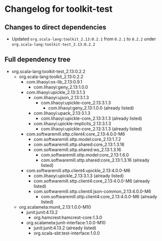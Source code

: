 # Changelog for toolkit-test

## Changes to direct dependencies
 - Updated `org.scala-lang:toolkit_2.13:0.2.1` from `0.2.1` to `0.2.2` under `org.scala-lang:toolkit-test_2.13:0.2.2`

## Full dependency tree

 - org.scala-lang:toolkit-test_2.13:0.2.2
   - org.scala-lang:toolkit_2.13:0.2.2
     - com.lihaoyi:os-lib_2.13:0.9.1
       - com.lihaoyi:geny_2.13:1.0.0
     - com.lihaoyi:upickle_2.13:3.1.3
       - com.lihaoyi:ujson_2.13:3.1.3
         - com.lihaoyi:upickle-core_2.13:3.1.3
           - com.lihaoyi:geny_2.13:1.0.0 (already listed)
       - com.lihaoyi:upack_2.13:3.1.3
         - com.lihaoyi:upickle-core_2.13:3.1.3 (already listed)
       - com.lihaoyi:upickle-implicits_2.13:3.1.3
         - com.lihaoyi:upickle-core_2.13:3.1.3 (already listed)
     - com.softwaremill.sttp.client4:core_2.13:4.0.0-M6
       - com.softwaremill.sttp.model:core_2.13:1.7.2
       - com.softwaremill.sttp.shared:core_2.13:1.3.16
       - com.softwaremill.sttp.shared:ws_2.13:1.3.16
         - com.softwaremill.sttp.model:core_2.13:1.6.0
         - com.softwaremill.sttp.shared:core_2.13:1.3.16 (already listed)
     - com.softwaremill.sttp.client4:upickle_2.13:4.0.0-M6
       - com.lihaoyi:upickle_2.13:3.1.3 (already listed)
       - com.softwaremill.sttp.client4:core_2.13:4.0.0-M6 (already listed)
       - com.softwaremill.sttp.client4:json-common_2.13:4.0.0-M6
         - com.softwaremill.sttp.client4:core_2.13:4.0.0-M6 (already listed)
   - org.scalameta:munit_2.13:1.0.0-M10
     - junit:junit:4.13.2
       - org.hamcrest:hamcrest-core:1.3.0
     - org.scalameta:junit-interface:1.0.0-M10
       - junit:junit:4.13.2 (already listed)
       - org.scala-sbt:test-interface:1.0.0

